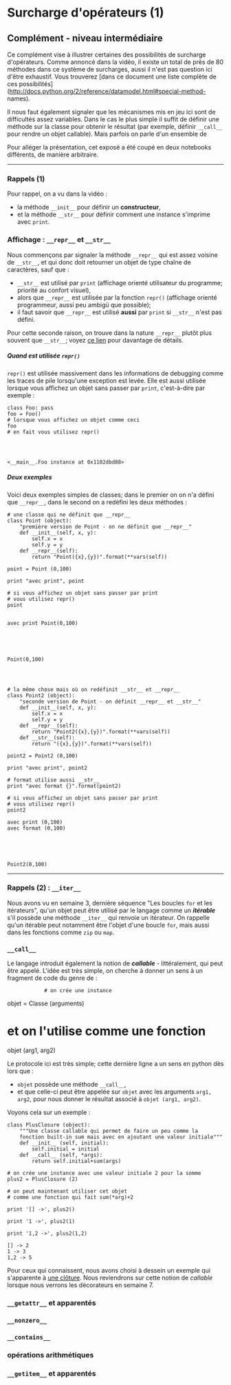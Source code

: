 
# Surcharge d'opérateurs (1)

## Complément - niveau intermédiaire

Ce complément vise à illustrer certaines des possibilités de surcharge
d'opérateurs. Comme annoncé dans la vidéo, il existe un total de près de 80
méthodes dans ce système de surcharges, aussi il n'est pas question ici d'être
exhaustif. Vous trouverez [dans ce document une liste complète de ces
possibilités](http://docs.python.org/2/reference/datamodel.html#special-method-
names).

Il nous faut également signaler que les mécanismes mis en jeu ici sont de
difficultés assez variables. Dans le cas le plus simple il suffit de définir une
méthode sur la classe pour obtenir le résultat (par exemple, définir `__call__`
pour rendre un objet callable). Mais parfois on parle d'un ensemble de

Pour alléger la présentation, cet exposé a été coupé en deux notebooks
différents, de manière arbitraire.

*****

### Rappels (1)

Pour rappel, on a vu dans la vidéo&nbsp;:
 * la méthode `__init__` pour définir un **constructeur**,
 * et la méthode `__str__` pour définir comment une instance s'imprime avec
`print`.

### Affichage : `__repr__` et `__str__`

Nous commençons par signaler la méthode `__repr__` qui est assez voisine de
`__str__`, et qui donc doit retourner un objet de type chaîne de caractères,
sauf que&nbsp;:
 * `__str__` est utilisé par `print` (affichage orienté utilisateur du
programme; priorité au confort visuel),
 * alors que `__repr__` est utilisée par la fonction `repr()` (affichage orienté
programmeur, aussi peu ambigü que possible);
 * il faut savoir que `__repr__` est utilisé **aussi** par `print` si `__str__`
n'est pas défini.

Pour cette seconde raison, on trouve dans la nature `__repr__` plutôt plus
souvent que `__str__`; voyez [ce
lien](https://docs.python.org/2/reference/datamodel.html#object.__repr__) pour
davantage de détails.

##### Quand est utilisée `repr()`

`repr()` est utilisée massivement dans les informations de debugging comme les
traces de pile lorsqu'une exception est levée. Elle est aussi utilisée lorsque
vous affichez un objet sans passer par `print`, c'est-à-dire par exemple&nbsp;:


    class Foo: pass
    foo = Foo()
    # lorsque vous affichez un objet comme ceci
    foo
    # en fait vous utilisez repr()




    <__main__.Foo instance at 0x1102dbd88>



##### Deux exemples

Voici deux exemples simples de classes; dans le premier on on n'a défini que
`__repr__`, dans le second on a redéfini les deux méthodes&nbsp;:


    # une classe qui ne définit que __repr__
    class Point (object):
        "première version de Point - on ne définit que __repr__"
        def __init__(self, x, y):
            self.x = x
            self.y = y
        def __repr__(self):
            return "Point({x},{y})".format(**vars(self))
        
    point = Point (0,100)
    
    print "avec print", point
    
    # si vous affichez un objet sans passer par print
    # vous utilisez repr()
    point


    avec print Point(0,100)





    Point(0,100)




    # la même chose mais où on redéfinit __str__ et __repr__
    class Point2 (object):
        "seconde version de Point - on définit __repr__ et __str__"
        def __init__(self, x, y):
            self.x = x
            self.y = y
        def __repr__(self):
            return "Point2({x},{y})".format(**vars(self))
        def __str__(self):
            return "({x},{y})".format(**vars(self))
        
    point2 = Point2 (0,100)
    
    print "avec print", point2
    
    # format utilise aussi __str__
    print "avec format {}".format(point2)
    
    # si vous affichez un objet sans passer par print
    # vous utilisez repr()
    point2

    avec print (0,100)
    avec format (0,100)





    Point2(0,100)



*****

### Rappels (2) : `__iter__`

Nous avons vu en semaine 3, dernière séquence "Les boucles `for` et les
itérateurs", qu'un objet peut être utilisé par le langage comme un
***itérable*** s'il possède une méthode `__iter__` qui renvoie un itérateur. On
rappelle qu'un itérable peut notamment être l'objet d'une boucle `for`, mais
aussi dans les fonctions comme `zip` ou `map`.

### `__call__`

Le langage introduit également la notion de ***callable*** - littéralement, qui
peut être appelé.
L'idée est très simple, on cherche à donner un sens à un fragment de code du
genre de&nbsp;:

                # on crée une instance
objet = Classe (arguments)
# et on l'utilise comme une fonction
objet (arg1, arg2)
                
Le protocole ici est très simple; cette dernière ligne a un sens en python dès
lors que&nbsp;:
 * `objet` possède une méthode `__call__`,
 * et que celle-ci peut être appelée sur `objet` avec les arguments `arg1,
arg2`, pour nous donner le résultat associé à `objet (arg1, arg2)`.

Voyons cela sur un exemple&nbsp;:


    class PlusClosure (object):
        """Une classe callable qui permet de faire un peu comme la 
        fonction built-in sum mais avec en ajoutant une valeur initiale"""
        def __init__ (self, initial):
            self.initial = initial
        def __call__ (self, *args):
            return self.initial+sum(args)
        
    # on crée une instance avec une valeur initiale 2 pour la somme
    plus2 = PlusClosure (2)
    
    # on peut maintenant utiliser cet objet 
    # comme une fonction qui fait sum(*arg)+2
    
    print '[] ->', plus2()
    
    print '1 ->', plus2(1)
    
    print '1,2 ->', plus2(1,2)

    [] -> 2
    1 -> 3
    1,2 -> 5


Pour ceux qui connaissent, nous avons choisi à dessein un exemple qui
s'apparente à [une
clôture](http://en.wikipedia.org/wiki/Closure_%28computer_programming%29). Nous
reviendrons sur cette notion de *callable* lorsque nous verrons les décorateurs
en semaine 7.

### `__getattr__` et apparentés

### `__nonzero__`

### `__contains__`

### opérations arithmétiques

### `__getitem__` et apparentés


    
